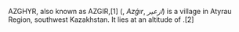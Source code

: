 AZGHYR, also known as AZGIR,[1] (, _Azǵır_, _ازعير_) is a village in Atyrau Region, southwest Kazakhstan. It lies at an altitude of .[2]
